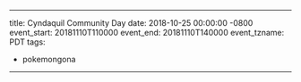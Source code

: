 ---
title: Cyndaquil Community Day
date: 2018-10-25 00:00:00 -0800
event_start: 20181110T110000
event_end: 20181110T140000
event_tzname: PDT
tags:
 - pokemongona
 ---
